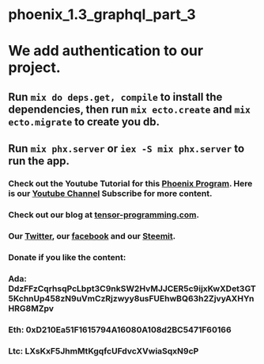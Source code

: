 # phoenix_1.3_graphql_part_3

# We add authentication to our project. 

## Run `mix do deps.get, compile` to install the dependencies, then run `mix ecto.create` and `mix ecto.migrate` to create you db.
## Run `mix phx.server` or `iex -S mix phx.server` to run the app. 

### Check out the Youtube Tutorial for this [Phoenix Program](https://youtu.be/gRflszCSyhg). Here is our [Youtube Channel](https://www.youtube.com/channel/UCYqCZOwHbnPwyjawKfE21wg) Subscribe for more content.

### Check out our blog at [tensor-programming.com](http://tensor-programming.com/).

### Our [Twitter](https://twitter.com/TensorProgram), our [facebook](https://www.facebook.com/Tensor-Programming-1197847143611799/) and our [Steemit](https://steemit.com/@tensor).

### Donate if you like the content:
### Ada: DdzFFzCqrhsqPcLbpt3C9nkSW2HvMJJCER5c9ijxKwXDet3GT5KchnUp458zN9uVmCzRjzwyy8usFUEhwBQ63h2ZjvyAXHYnHRG8MZpv
### Eth: 0xD210Ea51F1615794A16080A108d2BC5471F60166
### Ltc: LXsKxF5JhmMtKgqfcUFdvcXVwiaSqxN9cP
